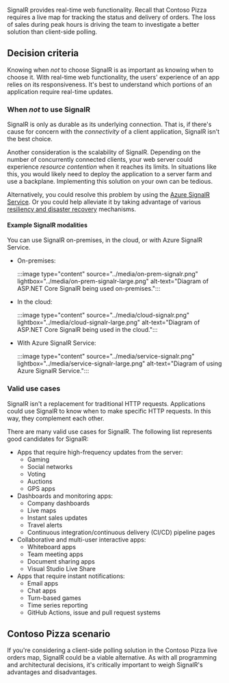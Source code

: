 SignalR provides real-time web functionality. Recall that Contoso Pizza requires a live map for tracking the status and delivery of orders. The loss of sales during peak hours is driving the team to investigate a better solution than client-side polling.

## Decision criteria

Knowing when *not* to choose SignalR is as important as knowing when to choose it. With real-time web functionality, the users' experience of an app relies on its responsiveness. It's best to understand which portions of an application require real-time updates.

### When *not* to use SignalR

SignalR is only as durable as its underlying connection. That is, if there's cause for concern with the *connectivity* of a client application, SignalR isn't the best choice.

Another consideration is the scalability of SignalR. Depending on the number of concurrently connected clients, your web server could experience *resource contention* when it reaches its limits. In situations like this, you would likely need to deploy the application to a server farm and use a backplane. Implementing this solution on your own can be tedious.

Alternatively, you could resolve this problem by using the [Azure SignalR Service](/azure/azure-signalr). Or you could help alleviate it by taking advantage of various [resiliency and disaster recovery](/azure/azure-signalr/signalr-concept-disaster-recovery) mechanisms.

#### Example SignalR modalities

You can use SignalR on-premises, in the cloud, or with Azure SignalR Service.

- On-premises:

  :::image type="content" source="../media/on-prem-signalr.png" lightbox="../media/on-prem-signalr-large.png" alt-text="Diagram of ASP.NET Core SignalR being used on-premises.":::

- In the cloud:

  :::image type="content" source="../media/cloud-signalr.png" lightbox="../media/cloud-signalr-large.png" alt-text="Diagram of ASP.NET Core SignalR being used in the cloud.":::

- With Azure SignalR Service:

  :::image type="content" source="../media/service-signalr.png" lightbox="../media/service-signalr-large.png" alt-text="Diagram of using Azure SignalR Service.":::

### Valid use cases

SignalR isn't a replacement for traditional HTTP requests. Applications could use SignalR to know when to make specific HTTP requests. In this way, they complement each other.

There are many valid use cases for SignalR. The following list represents good candidates for SignalR:

- Apps that require high-frequency updates from the server:
  - Gaming
  - Social networks
  - Voting
  - Auctions
  - GPS apps
- Dashboards and monitoring apps:
  - Company dashboards
  - Live maps
  - Instant sales updates
  - Travel alerts
  - Continuous integration/continuous delivery (CI/CD) pipeline pages
- Collaborative and multi-user interactive apps:
  - Whiteboard apps
  - Team meeting apps
  - Document sharing apps
  - Visual Studio Live Share
- Apps that require instant notifications:
  - Email apps
  - Chat apps
  - Turn-based games
  - Time series reporting
  - GitHub Actions, issue and pull request systems

## Contoso Pizza scenario

If you're considering a client-side polling solution in the Contoso Pizza live orders map, SignalR could be a viable alternative. As with all programming and architectural decisions, it's critically important to weigh SignalR's advantages and disadvantages.
